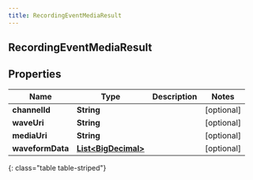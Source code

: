 ```yaml
---
title: RecordingEventMediaResult
---
```

## RecordingEventMediaResult


## Properties

| Name | Type | Description | Notes |
| ------------ | ------------- | ------------- | ------------- |
| **channelId** | <!----><!---->**String**<!----> |  |  [optional] |
| **waveUri** | <!----><!---->**String**<!----> |  |  [optional] |
| **mediaUri** | <!----><!---->**String**<!----> |  |  [optional] |
| **waveformData** | <!----><!---->[**List&lt;BigDecimal&gt;**](BigDecimal.html)<!----> |  |  [optional] |
{: class="table table-striped"}



